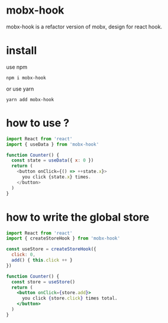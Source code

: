 # mobx-hook
mobx-hook is a refactor version of mobx, design for react hook.

# install
use npm
```
npm i mobx-hook
```
or use yarn
```
yarn add mobx-hook
```

# how to use ?
``` js
import React from 'react'
import { useData } from 'mobx-hook'

function Counter() {
  const state = useData({ x: 0 })
  return (
    <button onClick={() => ++state.x}>
      you click {state.x} times.
    </button>
  )
}
```

# how to write the global store
``` jsx
import React from 'react'
import { createStoreHook } from 'mobx-hook'

const useStore = createStoreHook({
  click: 0,
  add() { this.click ++ }
})

function Counter() {
  const store = useStore()
  return (
    <button onClick={store.add}>
      you click {store.click} times total.
    </button>
  )
}
```
